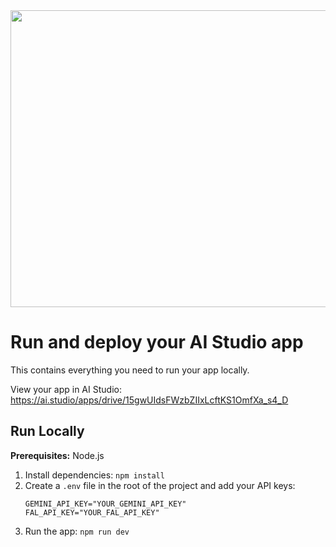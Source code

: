 <div align="center">
<img width="1200" height="475" alt="GHBanner" src="https://github.com/user-attachments/assets/0aa67016-6eaf-458a-adb2-6e31a0763ed6" />
</div>

# Run and deploy your AI Studio app

This contains everything you need to run your app locally.

View your app in AI Studio: https://ai.studio/apps/drive/15gwUIdsFWzbZIIxLcftKS1OmfXa_s4_D

## Run Locally

**Prerequisites:**  Node.js


1. Install dependencies:
   `npm install`
2. Create a `.env` file in the root of the project and add your API keys:
   ```env
   GEMINI_API_KEY="YOUR_GEMINI_API_KEY"
   FAL_API_KEY="YOUR_FAL_API_KEY"
   ```
3. Run the app:
   `npm run dev`
